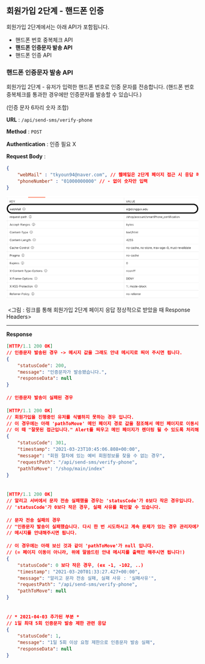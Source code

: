 ## 회원가입 2단계 - 핸드폰 인증 

회원가입 2단계에서는 아래  API가 포함됩니다.

- 핸드폰 번호 중복체크 API
- **핸드폰 인증문자 발송 API** 
- 핸드폰 인증 API 



### 핸드폰 인증문자 발송 API 

회원가입 2단계 - 유저가 입력한 핸드폰 번호로 인증 문자를 전송합니다. (핸드폰 번호 중복체크를 통과한 경우에만 인증문자를 발송할 수 있습니다.)

(인증 문자 6자리 숫자 조합)

**URL** : `/api/send-sms/verify-phone`  

**Method** : `POST`

**Authentication** : 인증 필요 X  

**Request Body** : 

```json
{
    "webMail" : "tkyoun94@naver.com", // 웹메일은 2단게 페이지 접근 시 응답 헤더에 포함되어 있습니다. (그림 1 참고)
    "phoneNumber" : "01000000000" // - 없이 숫자만 입력 
}
```



![핸드폰 인증문자 발송 API 그림<1>](./imgs/img1.png)

​				<그림 : 링크를 통해 회원가입 2단계 페이지 응답 정상적으로 받았을 때 Response Headers> 

___

**Response**

```json
[HTTP/1.1 200 OK]
// 인증문자 발송된 경우 -> 메시지 값을 그래도 안내 메시지로 띄어 주시면 됩니다. 
{
    "statusCode": 200,
    "message": "인증문자가 발송됐습니다.",
    "responseData": null
}

// 인증문자 발송이 실패된 경우

[HTTP/1.1 200 OK]
// 회원가입을 진행중인 유저를 식별하지 못하는 경우 입니다. 
// 이 경우에는 아래 'pathToMove' 메인 페이지 경로 값을 참조해서 메인 페이지로 이동시키시면 됩니다.
// 이 때 "잘못된 접근입니다." Alert를 띄우고 메인 페이지가 렌더링 될 수 있도록 처리해주시면 됩니다. 
{
    "statusCode": 301,
    "timestamp": "2021-03-23T10:45:06.808+00:00",
    "message": "회원 절차에 있는 예비 회원정보를 찾을 수 없는 경우",
    "requestPath": "/api/send-sms/verify-phone",
    "pathToMove": "/shop/main/index"
}


[HTTP/1.1 200 OK]
// 알리고 서버에서 문자 전송 실패했을 경우는 'statusCode'가 0보다 작은 경우입니다. 
// 'statusCode'가 0보다 작은 경우, 실패 사유를 확인할 수 있습니다. 

// 문자 전송 실패의 경우 
// "인증문자 발송이 실패했습니다. 다시 한 번 시도하시고 계속 문제가 있는 경우 관리자에게 문의해주세요."
// 메시지를 안내해주시면 됩니다. 

// 이 경우에는 아래 보신 것과 같이 'pathToMove'가 null 입니다. 
// (= 페이지 이동이 아니라, 위에 말씀드린 안내 메시지를 출력만 해주시면 됩니다!)
{
    "statusCode": 0 보다 작은 경우, (ex -1, -102, ..)
    "timestamp": "2021-03-20T01:33:27.427+00:00",
    "message": "알리고 문자 전송 실패, 실패 사유 : '실패사유'",
    "requestPath": "/api/send-sms/verify-phone",
    "pathToMove": null
}


// * 2021-04-03 추가된 부분 *
// 1일 최대 5회 인증문자 발송 제한 관련 응답
{
    "statusCode": 1,
    "message": "1일 5회 이상 요청 제한으로 인증문자 발송 실패",
    "responseData": null
}

```